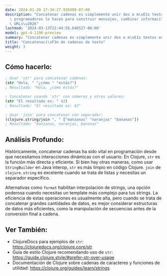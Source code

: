```yaml
---
date: 2024-01-20 17:34:27.930309-07:00
description: "Concatenar cadenas es simplemente unir dos o m\xE1s textos en uno. Los\
  \ programadores lo hacen para construir mensajes, combinar informaci\xF3n y construir\
  \ URLs\u2026"
lastmod: '2024-03-13T22:44:58.648527-06:00'
model: gpt-4-1106-preview
summary: "Concatenar cadenas es simplemente unir dos o m\xE1s textos en uno."
title: "Concatenaci\xF3n de cadenas de texto"
weight: 3
---
```


## Cómo hacerlo:
```Clojure
; Usar 'str' para concatenar cadenas:
(str "Hola, " "¿cómo " "estás?")
; Resultado: "Hola, ¿cómo estás?"

; Concatenar usando 'str' con números y otros valores:
(str "El resultado es: " 42)
; Resultado: "El resultado es: 42"

; Usar 'join' para concatenar con separador:
(clojure.string/join ", " ["manzanas" "naranjas" "bananas"])
; Resultado: "manzanas, naranjas, bananas"
```

## Análisis Profundo:
Históricamente, concatenar cadenas ha sido vital en programación desde que necesitamos interacciones dinámicas con el usuario. En Clojure, `str` es la función más directa y eficiente. Si bien hay otras maneras, como usar `StringBuilder` en Java interop, `str` es más limpio en código Clojure. `join` de `clojure.string` es excelente cuando se trata de listas y necesitas un separador específico.

Alternativas como `format` habilitan interpolación de strings, una opción poderosa cuando necesitas un template más complejo para tus strings. La eficiencia de estas operaciones es usualmente alta, pero cuando se trata de concatenar grandes cantidades de datos, es mejor considerar estructuras de datos más eficientes, como la manipulación de secuencias antes de la conversión final a cadena.

## Ver También:
- ClojureDocs para ejemplos de `str`: https://clojuredocs.org/clojure.core/str
- Guía de estilo Clojure recomendando uso de `str`: https://guide.clojure.style/#prefer-str-over-usage
- Documentación de Clojure sobre cadenas de caracteres y funciones de utilidad: https://clojure.org/guides/learn/strings
